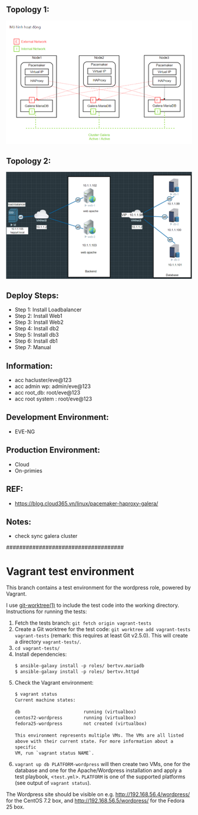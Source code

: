 ## Topology 1:
<p align="center"><img src="https://github.com/hieunt84/solution6/blob/master/images/topology1.png" /></p>

## Topology 2:
<p align="center"><img src="https://github.com/hieunt84/solution6/blob/master/images/topology2.png" /></p>

## Deploy Steps:
- Step 1: Install Loadbalancer
- Step 2: Install Web1
- Step 3: Install Web2
- Step 4: Install db2
- Step 5: Install db3
- Step 6: Install db1
- Step 7: Manual

## Information:
- acc hacluster/eve@123
- acc admin wp: admin/eve@123
- acc root_db: root/eve@123
- acc root system : root/eve@123

## Development Environment:
- EVE-NG

## Production Environment:
- Cloud
- On-primies

## REF:
- https://blog.cloud365.vn/linux/pacemaker-haproxy-galera/

## Notes:
- check sync galera cluster

####################################

# Vagrant test environment

This branch contains a test environment for the wordpress role, powered by Vagrant.

I use [git-worktree(1)](https://git-scm.com/docs/git-worktree) to include the test code into the working directory. Instructions for running the tests:

1. Fetch the tests branch: `git fetch origin vagrant-tests`
2. Create a Git worktree for the test code: `git worktree add vagrant-tests vagrant-tests` (remark: this requires at least Git v2.5.0). This will create a directory `vagrant-tests/`.
3. `cd vagrant-tests/`
4. Install dependencies:
    ```
    $ ansible-galaxy install -p roles/ bertvv.mariadb
    $ ansible-galaxy install -p roles/ bertvv.httpd
    ```
5. Check the Vagrant environment:
    ```
    $ vagrant status
    Current machine states:
    
    db                        running (virtualbox)
    centos72-wordpress        running (virtualbox)
    fedora25-wordpress        not created (virtualbox)
    
    This environment represents multiple VMs. The VMs are all listed
    above with their current state. For more information about a specific
    VM, run `vagrant status NAME`.
    
    ```
7. `vagrant up db PLATFORM-wordpress` will then create two VMs, one for the database and one for the Apache/Wordpress installation and apply a test playbook, <`test.yml`>. `PLATFORM` is one of the supported platforms (see output of `vagrant status`).

The Wordpress site should be visible on e.g. <http://192.168.56.4/wordpress/> for the CentOS 7.2 box, and <http://192.168.56.5/wordpress/> for the Fedora 25 box.




